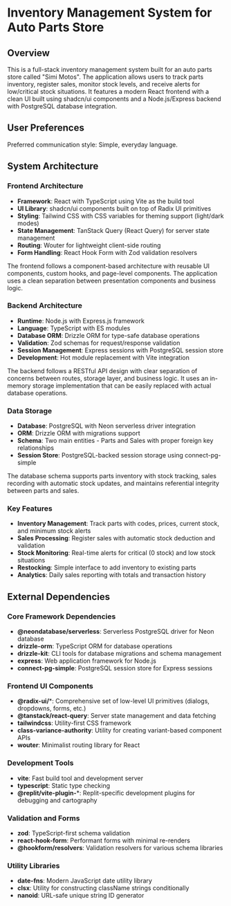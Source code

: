 # Inventory Management System for Auto Parts Store

## Overview

This is a full-stack inventory management system built for an auto parts store called "Simi Motos". The application allows users to track parts inventory, register sales, monitor stock levels, and receive alerts for low/critical stock situations. It features a modern React frontend with a clean UI built using shadcn/ui components and a Node.js/Express backend with PostgreSQL database integration.

## User Preferences

Preferred communication style: Simple, everyday language.

## System Architecture

### Frontend Architecture
- **Framework**: React with TypeScript using Vite as the build tool
- **UI Library**: shadcn/ui components built on top of Radix UI primitives
- **Styling**: Tailwind CSS with CSS variables for theming support (light/dark modes)
- **State Management**: TanStack Query (React Query) for server state management
- **Routing**: Wouter for lightweight client-side routing
- **Form Handling**: React Hook Form with Zod validation resolvers

The frontend follows a component-based architecture with reusable UI components, custom hooks, and page-level components. The application uses a clean separation between presentation components and business logic.

### Backend Architecture
- **Runtime**: Node.js with Express.js framework
- **Language**: TypeScript with ES modules
- **Database ORM**: Drizzle ORM for type-safe database operations
- **Validation**: Zod schemas for request/response validation
- **Session Management**: Express sessions with PostgreSQL session store
- **Development**: Hot module replacement with Vite integration

The backend follows a RESTful API design with clear separation of concerns between routes, storage layer, and business logic. It uses an in-memory storage implementation that can be easily replaced with actual database operations.

### Data Storage
- **Database**: PostgreSQL with Neon serverless driver integration
- **ORM**: Drizzle ORM with migrations support
- **Schema**: Two main entities - Parts and Sales with proper foreign key relationships
- **Session Store**: PostgreSQL-backed session storage using connect-pg-simple

The database schema supports parts inventory with stock tracking, sales recording with automatic stock updates, and maintains referential integrity between parts and sales.

### Key Features
- **Inventory Management**: Track parts with codes, prices, current stock, and minimum stock alerts
- **Sales Processing**: Register sales with automatic stock deduction and validation
- **Stock Monitoring**: Real-time alerts for critical (0 stock) and low stock situations
- **Restocking**: Simple interface to add inventory to existing parts
- **Analytics**: Daily sales reporting with totals and transaction history

## External Dependencies

### Core Framework Dependencies
- **@neondatabase/serverless**: Serverless PostgreSQL driver for Neon database
- **drizzle-orm**: TypeScript ORM for database operations
- **drizzle-kit**: CLI tools for database migrations and schema management
- **express**: Web application framework for Node.js
- **connect-pg-simple**: PostgreSQL session store for Express sessions

### Frontend UI Components
- **@radix-ui/***: Comprehensive set of low-level UI primitives (dialogs, dropdowns, forms, etc.)
- **@tanstack/react-query**: Server state management and data fetching
- **tailwindcss**: Utility-first CSS framework
- **class-variance-authority**: Utility for creating variant-based component APIs
- **wouter**: Minimalist routing library for React

### Development Tools
- **vite**: Fast build tool and development server
- **typescript**: Static type checking
- **@replit/vite-plugin-***: Replit-specific development plugins for debugging and cartography

### Validation and Forms
- **zod**: TypeScript-first schema validation
- **react-hook-form**: Performant forms with minimal re-renders
- **@hookform/resolvers**: Validation resolvers for various schema libraries

### Utility Libraries
- **date-fns**: Modern JavaScript date utility library
- **clsx**: Utility for constructing className strings conditionally
- **nanoid**: URL-safe unique string ID generator